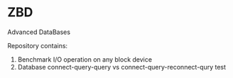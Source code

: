 # ZBD

Advanced DataBases

Repository contains:

1. Benchmark I/O operation on any block device
2. Database connect-query-query vs connect-query-reconnect-qury test
